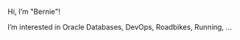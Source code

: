 Hi, I’m "Bernie"!

I’m interested in Oracle Databases, DevOps, Roadbikes, Running, ...


<!---
mainzb/mainzb is a ✨ special ✨ repository because its `README.md` (this file) appears on your GitHub profile.
You can click the Preview link to take a look at your changes.
--->
